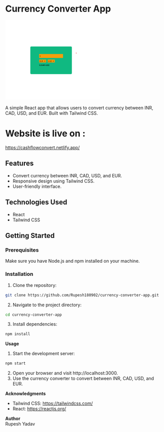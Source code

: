 # Currency Converter App

<img src='currency-convertor.png' alt='' width='300px'/>

A simple React app that allows users to convert currency between INR, CAD, USD, and EUR. Built with Tailwind CSS.

# Website is live on : <br>
https://cashflowconvert.netlify.app/
## Features

- Convert currency between INR, CAD, USD, and EUR.
- Responsive design using Tailwind CSS.
- User-friendly interface.

## Technologies Used

- React
- Tailwind CSS

## Getting Started

### Prerequisites

Make sure you have Node.js and npm installed on your machine.

### Installation

1. Clone the repository:

```bash
git clone https://github.com/Rupesh180902/currency-converter-app.git
```

2. Navigate to the project directory:

```bash
cd currency-converter-app
```

3. Install dependencies:

```bash
npm install
```

**Usage**

1. Start the development server:

```bash
npm start
```

2. Open your browser and visit http://localhost:3000.
3. Use the currency converter to convert between INR, CAD, USD, and EUR.

**Acknowledgments**

- Tailwind CSS: https://tailwindcss.com/
- React: https://reactjs.org/

**Author**
<br>
Rupesh Yadav
